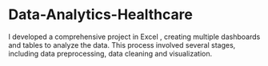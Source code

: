 # Data-Analytics-Healthcare
I developed a comprehensive project in Excel , creating multiple dashboards and tables to analyze the data. This process involved several stages, including data preprocessing, data cleaning and  visualization.

